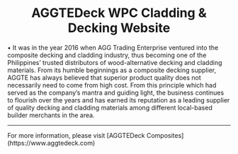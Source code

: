 <h1 align="center">AGGTEDeck WPC Cladding & Decking Website</h1>
<p stlye="font-family: Consolas">• It was in the year 2016 when AGG Trading Enterprise ventured into the composite decking and cladding industry, thus becoming one of the Philippines’ trusted distributors of wood-alternative decking and cladding materials. From its humble beginnings as a composite decking supplier, AGGTE has always believed that superior product quality does not necessarily need to come from high cost. From this principle which had served as the company’s mantra and guiding light, the business continues to flourish over the years and has earned its reputation as a leading supplier of quality decking and cladding materials among different local-based builder merchants in the area.
</p>
<hr>
For more information, please visit [AGGTEDeck Composites](https://www.aggtedeck.com)


